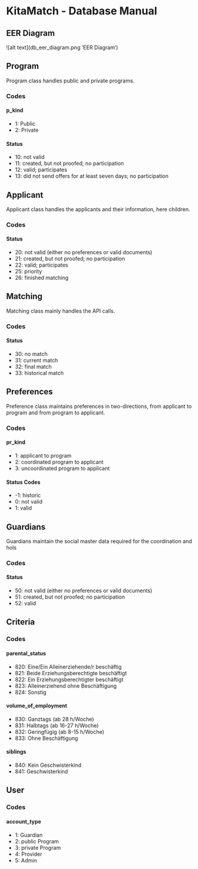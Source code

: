 # KitaMatch - Database Manual

## EER Diagram
![alt text](db_eer_diagram.png ’EER Diagram’)

## Program
Program class handles public and private programs.
### Codes
#### p_kind
* 1: Public
* 2: Private
#### Status
* 10: not valid
* 11: created, but not proofed; no participation
* 12: valid; participates
* 13: did not send offers for at least seven days; no participation

## Applicant
Applicant class handles the applicants and their information, here children.
### Codes
#### Status
* 20: not valid (either no preferences or valid documents)
* 21: created, but not proofed; no participation
* 22: valid; participates
* 25: priority
* 26: finished matching

## Matching
Matching class mainly handles the API calls.
### Codes
#### Status
* 30: no match
* 31: current match
* 32: final match
* 33: historical match 

## Preferences
Preference class maintains preferences in two-directions, from applicant to program and from program to applicant.
### Codes
#### pr_kind
* 1: applicant to program
* 2: coordinated program to applicant
* 3: uncoordinated program to applicant
#### Status Codes
* -1: historic
* 0: not valid
* 1: valid

## Guardians
Guardians maintain the social master data required for the coordination and hols 
### Codes
#### Status
* 50: not valid (either no preferences or valid documents)
* 51: created, but not proofed; no participation
* 52: valid

## Criteria
### Codes
#### parental_status
* 820: Eine/Ein Alleinerziehende/r beschäftig
* 821: Beide Erziehungsberechtigte beschäftigt
* 822: Ein Erziehungsberechtigter beschäftigt
* 823: Alleinerziehend ohne Beschäftigung
* 824: Sonstig
#### volume_of_employment
* 830: Ganztags (ab 28 h/Woche)
* 831: Halbtags (ab 16-27 h/Woche)
* 832: Geringfügig (ab 8-15 h/Woche)
* 833: Ohne Beschäftigung
#### siblings
* 840: Kein Geschwisterkind
* 841: Geschwisterkind

## User
### Codes
#### account_type
* 1: Guardian
* 2: public Program 
* 3: private Program
* 4: Provider
* 5: Admin